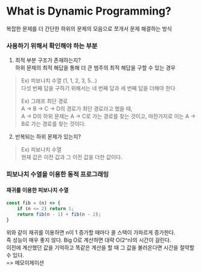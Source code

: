 # What is Dynamic Programming?

복잡한 문제를 더 간단한 하위의 문제의 모음으로 쪼개서 문제 해결하는 방식

### 사용하기 위해서 확인해야 하는 부분

1. 최적 부분 구조가 존재하는지?  
   하위 문제의 최적 해답을 통해 더 큰 범주의 최적 해답을 구할 수 있는 경우

> Ex) 피보나치 수열 (1, 1, 2, 3, 5...)  
> 다섯 번째 답을 구하기 위해서는 네 번째 답과 세 번째 답을 더해야 한다
>
> Ex) 그래프 최단 경로  
> A -> B -> C -> D의 경로가 최단 경로라고 했을 때,  
> A -> D의 하위 문제는 A -> C로 가는 경로를 찾는 것이고,
> 마찬가지로 이는 A -> B로 가는 경로를 찾는 것이다.

2. 반복되는 하위 문제가 있는지?

> Ex) 피보나치 수열  
> 현재 값은 이전 값과 그 이전 값을 더한 값이다.

### 피보나치 수열을 이용한 동적 프로그래밍

#### 재귀를 이용한 피보나치 수열

```js
const fib = (n) => {
    if (n <= 2) return 1;
    return fib(n - 1) + fib(n - 2);
}
```

위와 같이 재귀를 이용하면 n이 1 증가할 때마다 콜 스택이 가파르게 증가한다.  
즉 성능이 매우 좋지 않다. Big O로 계산하면 대략 O(2^n)의 시간이 걸린다.  
이전에 계산했던 값을 기억하고 똑같은 계산을 할 때 그 값을 불러온다면 시간을 절약할 수 있다.  
=> 메모이제이션

